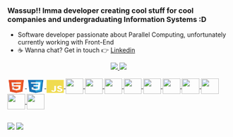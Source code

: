 ### Wassup!! Imma developer creating cool stuff for cool companies and undergraduating Information Systems :D

- Software developer passionate about Parallel Computing, unfortunately currently working with Front-End 
- ☕ Wanna chat? Get in touch 👉 [Linkedin](https://www.linkedin.com/in/viniciusgferraz/)

<div align="center">
  <a href="https://github.com/ViniciusTheCoder">
  <img height="180em" src="https://github-readme-stats.vercel.app/api?username=ViniciusTheCoder&show_icons=true&theme=tokyonight&include_all_commits=true&count_private=true"/>
  <img height="180em" src="https://github-readme-stats.vercel.app/api/top-langs/?username=ViniciusTheCoder&layout=compact&langs_count=7&theme=tokyonight"/>
</div>
 
<div style="display: inline_block"><br>
  <img align="center" height="30" width="40" src="https://raw.githubusercontent.com/devicons/devicon/master/icons/html5/html5-original.svg">
  <img align="center" height="30" width="40" src="https://raw.githubusercontent.com/devicons/devicon/master/icons/css3/css3-original.svg">
  <img align="center" height="30" width="40" src="https://raw.githubusercontent.com/devicons/devicon/master/icons/javascript/javascript-plain.svg">
  <img align="center" height="35" width="40" src="https://cdn.jsdelivr.net/gh/devicons/devicon/icons/react/react-original.svg" />
  <img align="center" height="35" width="40" src="https://cdn.jsdelivr.net/gh/devicons/devicon/icons/typescript/typescript-original.svg" />
  <img align="center" height="35" width="40" src="https://cdn.jsdelivr.net/gh/devicons/devicon@latest/icons/nextjs/nextjs-original.svg" />
  <img align="center" height="35" width="40" src="https://cdn.jsdelivr.net/gh/devicons/devicon@latest/icons/nodejs/nodejs-original.svg" />
  <img align="center" height="35" width="40" src="https://cdn.jsdelivr.net/gh/devicons/devicon@latest/icons/python/python-plain.svg" />
  <img align="center" height="35" width="40" src="https://cdn.jsdelivr.net/gh/devicons/devicon@latest/icons/amazonwebservices/amazonwebservices-plain-wordmark.svg" />     
  <img align="center" height="35" width="40" src="https://cdn.jsdelivr.net/gh/devicons/devicon@latest/icons/googlecloud/googlecloud-original.svg" />
  <img align="center" height="35" width="40" src="https://cdn.jsdelivr.net/gh/devicons/devicon@latest/icons/postgresql/postgresql-original.svg" />
  <img align="center" height="35" width="40" src="https://cdn.jsdelivr.net/gh/devicons/devicon@latest/icons/grafana/grafana-original.svg" />
  <img align="center" height="35" width="40" src="https://cdn.jsdelivr.net/gh/devicons/devicon@latest/icons/jquery/jquery-original.svg" />
  
                    
</div>
  
##
  
<div>
  <a href = "mailto:vinigurskiferraz@gmail.com"><img src="https://img.shields.io/badge/-Gmail-%23333?style=for-the-badge&logo=gmail&logoColor=white" target="_blank"></a>
  <a href="https://www.linkedin.com/public-profile/settings?trk=d_flagship3_profile_self_view_public_profile" target="_blank"><img src="https://img.shields.io/badge/-LinkedIn-%230077B5?style=for-the-badge&logo=linkedin&logoColor=white" target="_blank"></a>  
  
</div> 
